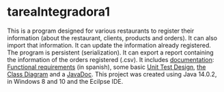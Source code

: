 # tareaIntegradora1
This is a program designed for various restaurants to register their information (about the restaurant, clients, products and orders). It can also import that information. 
It can update the information already registered. The program is persistent (serialization). It can export a report containing the information of the orders registered (.csv).
It includes <a href="https://github.com/jose-2001/tareaIntegradora1/tree/master/docs">documentation</a>: <a href="https://github.com/jose-2001/tareaIntegradora1/blob/master/docs/Documents.pdf">Functional requirements</a> (in spanish), some basic <a href="https://github.com/jose-2001/tareaIntegradora1/blob/master/docs/Documents.pdf">Unit Test Design</a>, <a href="https://github.com/jose-2001/tareaIntegradora1/blob/master/docs/Documents.pdf">the Class Diagram</a> and a <a href="https://github.com/jose-2001/tareaIntegradora1/tree/master/docs/api">JavaDoc</a>.
This project was created using Java 14.0.2, in Windows 8 and 10 and the Ecilpse IDE.
